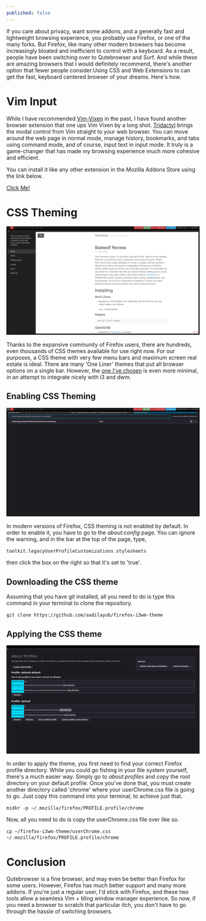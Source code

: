 ```yaml
---
published: false
---
```

If you care about privacy, want some addons, and a generally fast and lightweight browsing experience, you probably use Firefox, or one of the many forks. But Firefox, like many other modern browsers has become increasingly bloated and inefficient to control with a keyboard. As a result, people have been switching over to Qutebrowser and Surf. And while these are amazing browsers that I would definitely recommend, there's another option that fewer people consider.Using CSS and Web Extensions to can get the fast, keyboard centered browser of your dreams. Here's how. 

# Vim Input 

While I have recommended [Vim-Vixen](https://thekernal.xyz/2022/04/22/How-To-Go-Mouse-Free-On-Linux/) in the past, I have found another browser extension that one ups Vim Vixen by a long shot. [Tridactyl](tridactyl.xyz) brings the modal control from Vim straight to your web browser. You can move around the web page in normal mode, manage history, bookmarks, and tabs using command mode, and of course, input text in input mode. It truly is a game-changer that has made my browsing experience much more cohesive and efficient. 

You can install it like any other extension in the Mozilla Addons Store using the link below. 

[Click Me!](https://addons.mozilla.org/en-US/firefox/addon/tridactyl-vim/)

# CSS Theming

![PIC1](/images/FirefoxTheKernal.png)

Thanks to the expansive community of Firefox users, there are hundreds, even thousands of CSS themes available for use right now. For our purposes, a CSS theme with very few menu bars and maximum screen real estate is ideal. There are many 'One Liner' themes that put all browser options on a single bar. However, the [one I've chosen](https://github.com/aadilayub/firefox-i3wm-theme) is even more minimal, in an attempt to integrate nicely with i3 and dwm. 

## Enabling CSS Theming 

![PIC2](/images/AboutConfig.png)

In modern versions of Firefox, CSS theming is not enabled by default. In order to enable it, you have to go to the *about:config* page. You can ignore the warning, and in the bar at the top of the page, type, 

	toolkit.legacyUserProfileCustomizations.stylesheets

then click the box on the right so that it's set to 'true'. 

## Downloading the CSS theme 

Assuming that you have git installed, all you need to do is type this command in your terminal to clone the repository. 

	git clone https://github.com/aadilayub/firefox-i3wm-theme 

## Applying the CSS theme 

![PIC3](/images/AboutProfile.png)

In order to apply the theme, you first need to find your correct Firefox profile directory. While you could go fishing in your file system yourself, there's a much easier way. Simply go to *about:profiles* and copy the root directory on your default profile. Once you've done that, you must create another directory called 'chrome' where your userChrome.css file is going to go. Just copy this command into your terminal, to achieve just that. 

	midkr -p ~/.mozilla/firefox/PROFILE.profile/chrome

Now, all you need to do is copy the userChrome.css file over like so. 

	cp ~/firefox-i3wm-theme/userChrome.css ~/.mozilla/firefox/PROFILE.profile/chrome 

# Conclusion

Qutebrowser is a fine browser, and may even be better than Firefox for some users. However, Firefox has much better support and many more addons. If you're just a regular user, I'd stick with Firefox, and these two tools allow a seamless Vim + tiling window manager experience. So now, if you need a browser to scratch that particular itch, you don't have to go through the hassle of switching browsers. 
